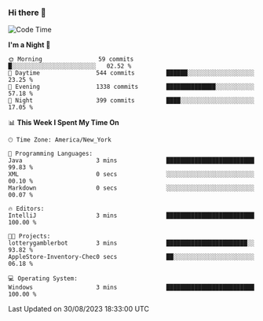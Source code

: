 ### Hi there 👋

<!--START_SECTION:waka-->
![Code Time](http://img.shields.io/badge/Code%20Time-22%20hrs%2057%20mins-blue)

**I'm a Night 🦉** 

```text
🌞 Morning                59 commits          █░░░░░░░░░░░░░░░░░░░░░░░░   02.52 % 
🌆 Daytime                544 commits         ██████░░░░░░░░░░░░░░░░░░░   23.25 % 
🌃 Evening                1338 commits        ██████████████░░░░░░░░░░░   57.18 % 
🌙 Night                  399 commits         ████░░░░░░░░░░░░░░░░░░░░░   17.05 % 
```


📊 **This Week I Spent My Time On** 

```text
🕑︎ Time Zone: America/New_York

💬 Programming Languages: 
Java                     3 mins              █████████████████████████   99.83 % 
XML                      0 secs              ░░░░░░░░░░░░░░░░░░░░░░░░░   00.10 % 
Markdown                 0 secs              ░░░░░░░░░░░░░░░░░░░░░░░░░   00.07 % 

🔥 Editors: 
IntelliJ                 3 mins              █████████████████████████   100.00 % 

🐱‍💻 Projects: 
lotterygamblerbot        3 mins              ███████████████████████░░   93.82 % 
AppleStore-Inventory-Chec0 secs              ██░░░░░░░░░░░░░░░░░░░░░░░   06.18 % 

💻 Operating System: 
Windows                  3 mins              █████████████████████████   100.00 % 
```


 Last Updated on 30/08/2023 18:33:00 UTC
<!--END_SECTION:waka-->
<!--
**the-beef-calculator/the-beef-calculator** is a ✨ _special_ ✨ repository because its `README.md` (this file) appears on your GitHub profile.

Here are some ideas to get you started:

- 🔭 I’m currently working on ...
- 🌱 I’m currently learning ...
- 👯 I’m looking to collaborate on ...
- 🤔 I’m looking for help with ...
- 💬 Ask me about ...
- 📫 How to reach me: ...
- 😄 Pronouns: ...
- ⚡ Fun fact: ...
-->
